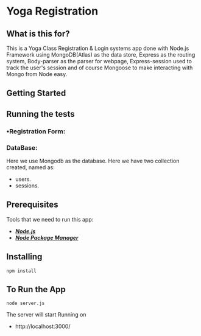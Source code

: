 <h1 >
    <b>Yoga Registration </b> 
<br>
</h1>

## What is this for?

This is a Yoga Class Registration & Login systems app done with Node.js Framework using MongoDB(Atlas) as the data store, Express as the routing system, Body-parser as the parser for webpage, Express-session used to track the user's session and of course Mongoose to make interacting with Mongo from Node easy.

## Getting Started

## Running the tests

### •Registration Form:


### DataBase:

Here we use Mongodb as the database. Here we have two collection created, named as:

- users.
- sessions.

## Prerequisites

Tools that we need to run this app:

- **_[Node.js](https://nodejs.org/en/)_**
- **_[Node Package Manager](https://www.npmjs.com/get-npm)_**

## Installing

```
npm install
```

## To Run the App

```
node server.js
```

The server will start Running on

- http://localhost:3000/
